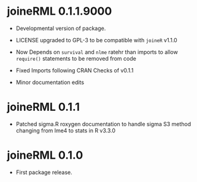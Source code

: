 # joineRML 0.1.1.9000

* Developmental version of package.

* LICENSE upgraded to GPL-3 to be compatible with `joineR` v1.1.0

* Now Depends on `survival` and `nlme` ratehr than imports to allow `require()` statements to be removed from code

* Fixed Imports following CRAN Checks of v0.1.1

* Minor documentation edits

# joineRML 0.1.1

* Patched sigma.R roxygen documentation to handle sigma S3 method changing from lme4 to stats in R v3.3.0

# joineRML 0.1.0

* First package release.



